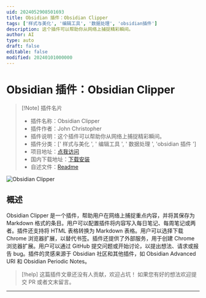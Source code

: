 ```yaml
---
uid: 2024052908501693
title: Obsidian 插件：Obsidian Clipper
tags: ['样式与美化', '编辑工具', '数据处理', 'obsidian插件']
description: 这个插件可以帮助你从网络上捕捉精彩瞬间。
author: AI
type: auto
draft: false
editable: false
modified: 20240101000000
---
```


# Obsidian 插件：Obsidian Clipper

> [!Note] 插件名片
> - 插件名称：Obsidian Clipper
> - 插件作者：John Christopher
> - 插件说明：这个插件可以帮助你从网络上捕捉精彩瞬间。
> - 插件分类：[' 样式与美化 ', ' 编辑工具 ', ' 数据处理 ', 'obsidian 插件 ']
> - 项目地址：[点我访问](https://github.com/jgchristopher/obsidian-clipper)
> - 国内下载地址：[下载安装](https://pkmer.cn/products/plugin/pluginMarket/?obsidian-clipper)
> - 自述文件：[Readme](https://ghproxy.net/https://raw.githubusercontent.com/jgchristopher/obsidian-clipper/main/README.md)

![Obsidian Clipper](https://cdn.pkmer.cn/covers/obsidian-clipper.gif!pkmer)

## 概述

Obsidian Clipper 是一个插件，帮助用户在网络上捕捉重点内容，并将其保存为 Markdown 格式的条目。用户可以配置插件将内容写入每日笔记、每周笔记或两者。插件还支持将 HTML 表格转换为 Markdown 表格。用户可以选择下载 Chrome 浏览器扩展，以替代书签。插件还提供了外部服务，用于创建 Chrome 浏览器扩展。用户可以通过 GitHub 提交问题或开始讨论，以提出想法、请求或报告 bug。插件的灵感来源于 Obsidian 社区和其他插件，如 Obsidian Advanced URI 和 Obsidian Periodic Notes。

> [!help]
> 这篇插件文章还没有人贡献，欢迎占坑！
> 如果您有好的想法欢迎提交 PR 或者文末留言。

---



